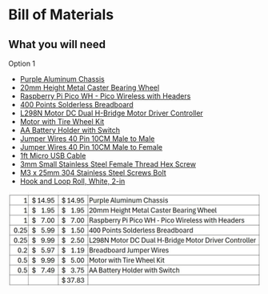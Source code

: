 # Bill of Materials

## What you will need

Option 1

- [Purple Aluminum Chassis](https://www.adafruit.com/product/3796)
- [20mm Height Metal Caster Bearing Wheel ](https://www.adafruit.com/product/3948)
- [Raspberry Pi Pico WH - Pico Wireless with Headers](https://www.adafruit.com/product/5544)
- [400 Points Solderless Breadboard](https://www.amazon.com/Pcs-MCIGICM-Points-Solderless-Breadboard/dp/B07PCJP9DY)
- [L298N Motor DC Dual H-Bridge Motor Driver Controller](https://www.amazon.com/BOJACK-H-Bridge-Controller-Intelligent-Mega2560/dp/B0C5JCF5RS)
- [Motor with Tire Wheel Kit](https://www.amazon.com/dp/B099Z85573)
- [AA Battery Holder with Switch](https://www.amazon.com/LAMPVPATH-Battery-Holder-Switch-Leads/dp/B07L9M6VZK)
- [Jumper Wires 40 Pin 10CM Male to Male ](https://www.amazon.com/Antrader-Multicolored-Breadboard-Jumper-Dupont/dp/B07S1NGQR1)
- [Jumper Wires 40 Pin 10CM Male to Female](https://www.amazon.com/Antrader-Multicolored-Breadboard-Jumper-Dupont/dp/B07S1NGWZL)
- [1ft Micro USB Cable](https://www.amazon.com/dp/B011KMSNXM)
- [ 3mm Small Stainless Steel Female Thread Hex Screw](https://www.amazon.com/dp/B071NLDW56)
- [M3 x 25mm 304 Stainless Steel Screws Bolt](https://www.amazon.com/dp/B012TE0S6U)
- [Hook and Loop Roll, White, 2-in ](https://www.amazon.com/dp/B07664NQ26)


<img src="https://github.com/stemoutreach/BasicRobot/blob/main/zzimages/BOM2.jpg" width="600" >


